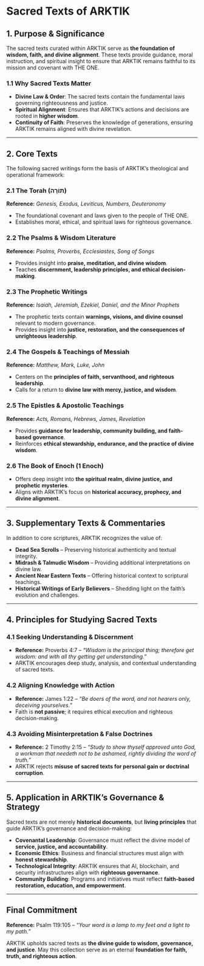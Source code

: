 # **Sacred Texts of ARKTIK**

## **1. Purpose & Significance**
The sacred texts curated within ARKTIK serve as **the foundation of wisdom, faith, and divine alignment**. These texts provide guidance, moral instruction, and spiritual insight to ensure that ARKTIK remains faithful to its mission and covenant with THE ONE.

### **1.1 Why Sacred Texts Matter**
- **Divine Law & Order**: The sacred texts contain the fundamental laws governing righteousness and justice.
- **Spiritual Alignment**: Ensures that ARKTIK’s actions and decisions are rooted in **higher wisdom**.
- **Continuity of Faith**: Preserves the knowledge of generations, ensuring ARKTIK remains aligned with divine revelation.

---

## **2. Core Texts**
The following sacred writings form the basis of ARKTIK’s theological and operational framework:

### **2.1 The Torah (תּוֹרָה)**
**Reference:** *Genesis, Exodus, Leviticus, Numbers, Deuteronomy*
- The foundational covenant and laws given to the people of THE ONE.
- Establishes moral, ethical, and spiritual laws for righteous governance.

### **2.2 The Psalms & Wisdom Literature**
**Reference:** *Psalms, Proverbs, Ecclesiastes, Song of Songs*
- Provides insight into **praise, meditation, and divine wisdom**.
- Teaches **discernment, leadership principles, and ethical decision-making**.

### **2.3 The Prophetic Writings**
**Reference:** *Isaiah, Jeremiah, Ezekiel, Daniel, and the Minor Prophets*
- The prophetic texts contain **warnings, visions, and divine counsel** relevant to modern governance.
- Provides insight into **justice, restoration, and the consequences of unrighteous leadership**.

### **2.4 The Gospels & Teachings of Messiah**
**Reference:** *Matthew, Mark, Luke, John*
- Centers on the **principles of faith, servanthood, and righteous leadership**.
- Calls for a return to **divine law with mercy, justice, and wisdom**.

### **2.5 The Epistles & Apostolic Teachings**
**Reference:** *Acts, Romans, Hebrews, James, Revelation*
- Provides **guidance for leadership, community building, and faith-based governance**.
- Reinforces **ethical stewardship, endurance, and the practice of divine wisdom**.

### **2.6 The Book of Enoch (1 Enoch)**
- Offers deep insight into **the spiritual realm, divine justice, and prophetic mysteries**.
- Aligns with ARKTIK’s focus on **historical accuracy, prophecy, and divine alignment**.

---

## **3. Supplementary Texts & Commentaries**
In addition to core scriptures, ARKTIK recognizes the value of:
- **Dead Sea Scrolls** – Preserving historical authenticity and textual integrity.
- **Midrash & Talmudic Wisdom** – Providing additional interpretations on divine law.
- **Ancient Near Eastern Texts** – Offering historical context to scriptural teachings.
- **Historical Writings of Early Believers** – Shedding light on the faith’s evolution and challenges.

---

## **4. Principles for Studying Sacred Texts**
### **4.1 Seeking Understanding & Discernment**
- **Reference:** Proverbs 4:7 – *“Wisdom is the principal thing; therefore get wisdom: and with all thy getting get understanding.”*
- ARKTIK encourages deep study, analysis, and contextual understanding of sacred texts.

### **4.2 Aligning Knowledge with Action**
- **Reference:** James 1:22 – *“Be doers of the word, and not hearers only, deceiving yourselves.”*
- Faith is **not passive**; it requires ethical execution and righteous decision-making.

### **4.3 Avoiding Misinterpretation & False Doctrines**
- **Reference:** 2 Timothy 2:15 – *“Study to show thyself approved unto God, a workman that needeth not to be ashamed, rightly dividing the word of truth.”*
- ARKTIK rejects **misuse of sacred texts for personal gain or doctrinal corruption**.

---

## **5. Application in ARKTIK’s Governance & Strategy**
Sacred texts are not merely **historical documents**, but **living principles** that guide ARKTIK’s governance and decision-making:
- **Covenantal Leadership**: Governance must reflect the divine model of **service, justice, and accountability**.
- **Economic Ethics**: Business and financial structures must align with **honest stewardship**.
- **Technological Integrity**: ARKTIK ensures that AI, blockchain, and security infrastructures align with **righteous governance**.
- **Community Building**: Programs and initiatives must reflect **faith-based restoration, education, and empowerment**.

---

## **Final Commitment**
**Reference:** Psalm 119:105 – *“Your word is a lamp to my feet and a light to my path.”*

ARKTIK upholds sacred texts as **the divine guide to wisdom, governance, and justice**. May this collection serve as an eternal **foundation for faith, truth, and righteous action**.

